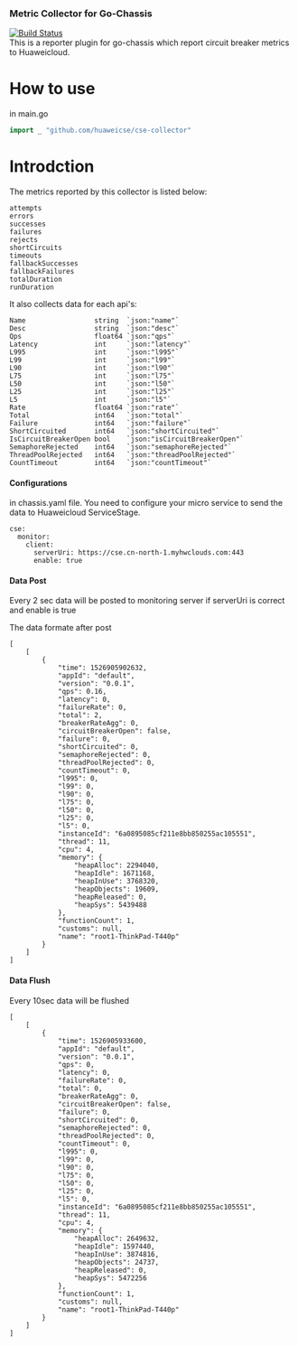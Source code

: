 ### Metric Collector for Go-Chassis
[![Build Status](https://travis-ci.org/ServiceComb/cse-collector.svg?branch=master)](https://travis-ci.org/ServiceComb/cse-collector)   
This is a reporter plugin for go-chassis 
which report circuit breaker metrics to Huaweicloud.

# How to use 

in main.go
```go
import _ "github.com/huaweicse/cse-collector"
```

# Introdction
The metrics reported by this collector is listed below:
```
attempts
errors
successes
failures
rejects
shortCircuits
timeouts
fallbackSuccesses
fallbackFailures
totalDuration
runDuration
```
It also collects data for each api's:
```
Name                 string  `json:"name"`
Desc                 string  `json:"desc"`
Qps                  float64 `json:"qps"`
Latency              int     `json:"latency"`
L995                 int     `json:"l995"`
L99                  int     `json:"l99"`
L90                  int     `json:"l90"`
L75                  int     `json:"l75"`
L50                  int     `json:"l50"`
L25                  int     `json:"l25"`
L5                   int     `json:"l5"`
Rate                 float64 `json:"rate"`
Total                int64   `json:"total"`
Failure              int64   `json:"failure"`
ShortCircuited       int64   `json:"shortCircuited"`
IsCircuitBreakerOpen bool    `json:"isCircuitBreakerOpen"`
SemaphoreRejected    int64   `json:"semaphoreRejected"`
ThreadPoolRejected   int64   `json:"threadPoolRejected"`
CountTimeout         int64   `json:"countTimeout"`
```

#### Configurations
in chassis.yaml file. 
You need to configure your micro service to send the data to 
Huaweicloud ServiceStage.

```
cse:
  monitor:
    client:
      serverUri: https://cse.cn-north-1.myhwclouds.com:443
      enable: true
```

#### Data Post

Every 2 sec data will be posted to monitoring server if serverUri is correct and enable is true

The data formate after post 
```
[
    [
        {
            "time": 1526905902632,
            "appId": "default",
            "version": "0.0.1",
            "qps": 0.16,
            "latency": 0,
            "failureRate": 0,
            "total": 2,
            "breakerRateAgg": 0,
            "circuitBreakerOpen": false,
            "failure": 0,
            "shortCircuited": 0,
            "semaphoreRejected": 0,
            "threadPoolRejected": 0,
            "countTimeout": 0,
            "l995": 0,
            "l99": 0,
            "l90": 0,
            "l75": 0,
            "l50": 0,
            "l25": 0,
            "l5": 0,
            "instanceId": "6a0895085cf211e8bb850255ac105551",
            "thread": 11,
            "cpu": 4,
            "memory": {
                "heapAlloc": 2294040,
                "heapIdle": 1671168,
                "heapInUse": 3768320,
                "heapObjects": 19609,
                "heapReleased": 0,
                "heapSys": 5439488
            },
            "functionCount": 1,
            "customs": null,
            "name": "root1-ThinkPad-T440p"
        }
    ]
]

```

#### Data Flush

Every 10sec data will be flushed
```
[
    [
        {
            "time": 1526905933600,
            "appId": "default",
            "version": "0.0.1",
            "qps": 0,
            "latency": 0,
            "failureRate": 0,
            "total": 0,
            "breakerRateAgg": 0,
            "circuitBreakerOpen": false,
            "failure": 0,
            "shortCircuited": 0,
            "semaphoreRejected": 0,
            "threadPoolRejected": 0,
            "countTimeout": 0,
            "l995": 0,
            "l99": 0,
            "l90": 0,
            "l75": 0,
            "l50": 0,
            "l25": 0,
            "l5": 0,
            "instanceId": "6a0895085cf211e8bb850255ac105551",
            "thread": 11,
            "cpu": 4,
            "memory": {
                "heapAlloc": 2649632,
                "heapIdle": 1597440,
                "heapInUse": 3874816,
                "heapObjects": 24737,
                "heapReleased": 0,
                "heapSys": 5472256
            },
            "functionCount": 1,
            "customs": null,
            "name": "root1-ThinkPad-T440p"
        }
    ]
]
```
